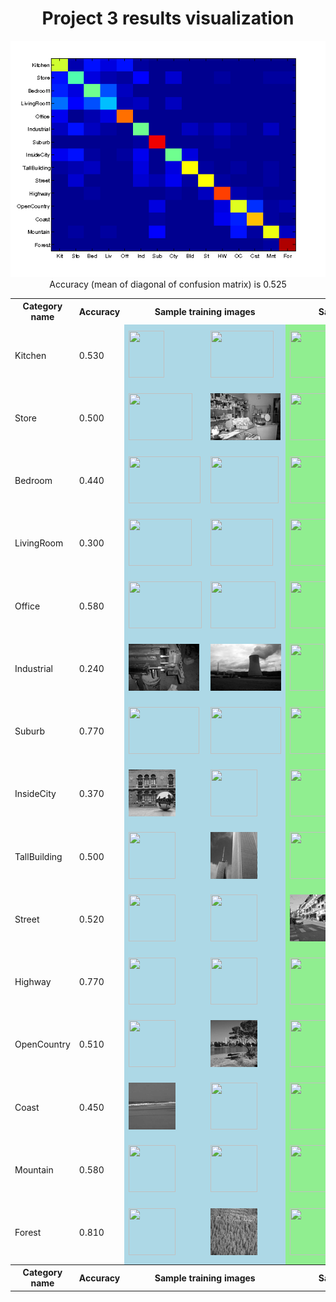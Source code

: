 <center>
<h1>Project 3 results visualization</h1>
<img src="confusion_matrix.png">

<br>
Accuracy (mean of diagonal of confusion matrix) is 0.525
<p>

<table border=0 cellpadding=4 cellspacing=1>
<tr>
<th>Category name</th>
<th>Accuracy</th>
<th colspan=2>Sample training images</th>
<th colspan=2>Sample true positives</th>
<th colspan=2>False positives with true label</th>
<th colspan=2>False negatives with wrong predicted label</th>
</tr>
<tr>
<td>Kitchen</td>
<td>0.530</td>
<td bgcolor=LightBlue><img src="thumbnails/Kitchen_image_0179.jpg" width=57 height=75></td>
<td bgcolor=LightBlue><img src="thumbnails/Kitchen_image_0169.jpg" width=101 height=75></td>
<td bgcolor=LightGreen><img src="thumbnails/Kitchen_image_0116.jpg" width=100 height=75></td>
<td bgcolor=LightGreen><img src="thumbnails/Kitchen_image_0010.jpg" width=100 height=75></td>
<td bgcolor=LightCoral><img src="thumbnails/InsideCity_image_0111.jpg" width=75 height=75><br><small>InsideCity</small></td>
<td bgcolor=LightCoral><img src="thumbnails/InsideCity_image_0125.jpg" width=75 height=75><br><small>InsideCity</small></td>
<td bgcolor=#FFBB55><img src="thumbnails/Kitchen_image_0154.jpg" width=100 height=75><br><small>Store</small></td>
<td bgcolor=#FFBB55><img src="thumbnails/Kitchen_image_0118.jpg" width=57 height=75><br><small>Bedroom</small></td>
</tr>
<tr>
<td>Store</td>
<td>0.500</td>
<td bgcolor=LightBlue><img src="thumbnails/Store_image_0130.jpg" width=102 height=75></td>
<td bgcolor=LightBlue><img src="thumbnails/Store_image_0131.jpg" width=112 height=75></td>
<td bgcolor=LightGreen><img src="thumbnails/Store_image_0010.jpg" width=104 height=75></td>
<td bgcolor=LightGreen><img src="thumbnails/Store_image_0140.jpg" width=98 height=75></td>
<td bgcolor=LightCoral><img src="thumbnails/LivingRoom_image_0065.jpg" width=75 height=75><br><small>LivingRoom</small></td>
<td bgcolor=LightCoral><img src="thumbnails/LivingRoom_image_0129.jpg" width=55 height=75><br><small>LivingRoom</small></td>
<td bgcolor=#FFBB55><img src="thumbnails/Store_image_0117.jpg" width=71 height=75><br><small>Bedroom</small></td>
<td bgcolor=#FFBB55><img src="thumbnails/Store_image_0027.jpg" width=100 height=75><br><small>LivingRoom</small></td>
</tr>
<tr>
<td>Bedroom</td>
<td>0.440</td>
<td bgcolor=LightBlue><img src="thumbnails/Bedroom_image_0127.jpg" width=115 height=75></td>
<td bgcolor=LightBlue><img src="thumbnails/Bedroom_image_0070.jpg" width=109 height=75></td>
<td bgcolor=LightGreen><img src="thumbnails/Bedroom_image_0161.jpg" width=100 height=75></td>
<td bgcolor=LightGreen><img src="thumbnails/Bedroom_image_0175.jpg" width=100 height=75></td>
<td bgcolor=LightCoral><img src="thumbnails/Office_image_0117.jpg" width=98 height=75><br><small>Office</small></td>
<td bgcolor=LightCoral><img src="thumbnails/TallBuilding_image_0107.jpg" width=75 height=75><br><small>TallBuilding</small></td>
<td bgcolor=#FFBB55><img src="thumbnails/Bedroom_image_0069.jpg" width=100 height=75><br><small>Industrial</small></td>
<td bgcolor=#FFBB55><img src="thumbnails/Bedroom_image_0131.jpg" width=114 height=75><br><small>Store</small></td>
</tr>
<tr>
<td>LivingRoom</td>
<td>0.300</td>
<td bgcolor=LightBlue><img src="thumbnails/LivingRoom_image_0012.jpg" width=101 height=75></td>
<td bgcolor=LightBlue><img src="thumbnails/LivingRoom_image_0188.jpg" width=100 height=75></td>
<td bgcolor=LightGreen><img src="thumbnails/LivingRoom_image_0037.jpg" width=113 height=75></td>
<td bgcolor=LightGreen><img src="thumbnails/LivingRoom_image_0114.jpg" width=98 height=75></td>
<td bgcolor=LightCoral><img src="thumbnails/Store_image_0109.jpg" width=101 height=75><br><small>Store</small></td>
<td bgcolor=LightCoral><img src="thumbnails/Bedroom_image_0068.jpg" width=74 height=75><br><small>Bedroom</small></td>
<td bgcolor=#FFBB55><img src="thumbnails/LivingRoom_image_0078.jpg" width=113 height=75><br><small>Kitchen</small></td>
<td bgcolor=#FFBB55><img src="thumbnails/LivingRoom_image_0106.jpg" width=101 height=75><br><small>Kitchen</small></td>
</tr>
<tr>
<td>Office</td>
<td>0.580</td>
<td bgcolor=LightBlue><img src="thumbnails/Office_image_0198.jpg" width=117 height=75></td>
<td bgcolor=LightBlue><img src="thumbnails/Office_image_0097.jpg" width=104 height=75></td>
<td bgcolor=LightGreen><img src="thumbnails/Office_image_0083.jpg" width=108 height=75></td>
<td bgcolor=LightGreen><img src="thumbnails/Office_image_0142.jpg" width=98 height=75></td>
<td bgcolor=LightCoral><img src="thumbnails/InsideCity_image_0067.jpg" width=75 height=75><br><small>InsideCity</small></td>
<td bgcolor=LightCoral><img src="thumbnails/Coast_image_0114.jpg" width=75 height=75><br><small>Coast</small></td>
<td bgcolor=#FFBB55><img src="thumbnails/Office_image_0084.jpg" width=107 height=75><br><small>LivingRoom</small></td>
<td bgcolor=#FFBB55><img src="thumbnails/Office_image_0119.jpg" width=108 height=75><br><small>Kitchen</small></td>
</tr>
<tr>
<td>Industrial</td>
<td>0.240</td>
<td bgcolor=LightBlue><img src="thumbnails/Industrial_image_0235.jpg" width=113 height=75></td>
<td bgcolor=LightBlue><img src="thumbnails/Industrial_image_0004.jpg" width=117 height=75></td>
<td bgcolor=LightGreen><img src="thumbnails/Industrial_image_0015.jpg" width=55 height=75></td>
<td bgcolor=LightGreen><img src="thumbnails/Industrial_image_0046.jpg" width=57 height=75></td>
<td bgcolor=LightCoral><img src="thumbnails/Store_image_0060.jpg" width=57 height=75><br><small>Store</small></td>
<td bgcolor=LightCoral><img src="thumbnails/OpenCountry_image_0107.jpg" width=75 height=75><br><small>OpenCountry</small></td>
<td bgcolor=#FFBB55><img src="thumbnails/Industrial_image_0115.jpg" width=94 height=75><br><small>TallBuilding</small></td>
<td bgcolor=#FFBB55><img src="thumbnails/Industrial_image_0084.jpg" width=112 height=75><br><small>Kitchen</small></td>
</tr>
<tr>
<td>Suburb</td>
<td>0.770</td>
<td bgcolor=LightBlue><img src="thumbnails/Suburb_image_0110.jpg" width=113 height=75></td>
<td bgcolor=LightBlue><img src="thumbnails/Suburb_image_0133.jpg" width=113 height=75></td>
<td bgcolor=LightGreen><img src="thumbnails/Suburb_image_0084.jpg" width=113 height=75></td>
<td bgcolor=LightGreen><img src="thumbnails/Suburb_image_0094.jpg" width=113 height=75></td>
<td bgcolor=LightCoral><img src="thumbnails/Highway_image_0142.jpg" width=75 height=75><br><small>Highway</small></td>
<td bgcolor=LightCoral><img src="thumbnails/Coast_image_0081.jpg" width=75 height=75><br><small>Coast</small></td>
<td bgcolor=#FFBB55><img src="thumbnails/Suburb_image_0147.jpg" width=113 height=75><br><small>Store</small></td>
<td bgcolor=#FFBB55><img src="thumbnails/Suburb_image_0004.jpg" width=113 height=75><br><small>Bedroom</small></td>
</tr>
<tr>
<td>InsideCity</td>
<td>0.370</td>
<td bgcolor=LightBlue><img src="thumbnails/InsideCity_image_0018.jpg" width=75 height=75></td>
<td bgcolor=LightBlue><img src="thumbnails/InsideCity_image_0143.jpg" width=75 height=75></td>
<td bgcolor=LightGreen><img src="thumbnails/InsideCity_image_0085.jpg" width=75 height=75></td>
<td bgcolor=LightGreen><img src="thumbnails/InsideCity_image_0079.jpg" width=75 height=75></td>
<td bgcolor=LightCoral><img src="thumbnails/Industrial_image_0123.jpg" width=120 height=75><br><small>Industrial</small></td>
<td bgcolor=LightCoral><img src="thumbnails/LivingRoom_image_0068.jpg" width=100 height=75><br><small>LivingRoom</small></td>
<td bgcolor=#FFBB55><img src="thumbnails/InsideCity_image_0137.jpg" width=75 height=75><br><small>Industrial</small></td>
<td bgcolor=#FFBB55><img src="thumbnails/InsideCity_image_0119.jpg" width=75 height=75><br><small>Kitchen</small></td>
</tr>
<tr>
<td>TallBuilding</td>
<td>0.500</td>
<td bgcolor=LightBlue><img src="thumbnails/TallBuilding_image_0214.jpg" width=75 height=75></td>
<td bgcolor=LightBlue><img src="thumbnails/TallBuilding_image_0144.jpg" width=75 height=75></td>
<td bgcolor=LightGreen><img src="thumbnails/TallBuilding_image_0022.jpg" width=75 height=75></td>
<td bgcolor=LightGreen><img src="thumbnails/TallBuilding_image_0061.jpg" width=75 height=75></td>
<td bgcolor=LightCoral><img src="thumbnails/Industrial_image_0081.jpg" width=105 height=75><br><small>Industrial</small></td>
<td bgcolor=LightCoral><img src="thumbnails/Industrial_image_0115.jpg" width=94 height=75><br><small>Industrial</small></td>
<td bgcolor=#FFBB55><img src="thumbnails/TallBuilding_image_0111.jpg" width=75 height=75><br><small>Industrial</small></td>
<td bgcolor=#FFBB55><img src="thumbnails/TallBuilding_image_0080.jpg" width=75 height=75><br><small>Industrial</small></td>
</tr>
<tr>
<td>Street</td>
<td>0.520</td>
<td bgcolor=LightBlue><img src="thumbnails/Street_image_0237.jpg" width=75 height=75></td>
<td bgcolor=LightBlue><img src="thumbnails/Street_image_0107.jpg" width=75 height=75></td>
<td bgcolor=LightGreen><img src="thumbnails/Street_image_0136.jpg" width=75 height=75></td>
<td bgcolor=LightGreen><img src="thumbnails/Street_image_0147.jpg" width=75 height=75></td>
<td bgcolor=LightCoral><img src="thumbnails/Industrial_image_0072.jpg" width=122 height=75><br><small>Industrial</small></td>
<td bgcolor=LightCoral><img src="thumbnails/TallBuilding_image_0131.jpg" width=75 height=75><br><small>TallBuilding</small></td>
<td bgcolor=#FFBB55><img src="thumbnails/Street_image_0018.jpg" width=75 height=75><br><small>InsideCity</small></td>
<td bgcolor=#FFBB55><img src="thumbnails/Street_image_0140.jpg" width=75 height=75><br><small>InsideCity</small></td>
</tr>
<tr>
<td>Highway</td>
<td>0.770</td>
<td bgcolor=LightBlue><img src="thumbnails/Highway_image_0217.jpg" width=75 height=75></td>
<td bgcolor=LightBlue><img src="thumbnails/Highway_image_0160.jpg" width=75 height=75></td>
<td bgcolor=LightGreen><img src="thumbnails/Highway_image_0011.jpg" width=75 height=75></td>
<td bgcolor=LightGreen><img src="thumbnails/Highway_image_0124.jpg" width=75 height=75></td>
<td bgcolor=LightCoral><img src="thumbnails/Store_image_0078.jpg" width=107 height=75><br><small>Store</small></td>
<td bgcolor=LightCoral><img src="thumbnails/Coast_image_0099.jpg" width=75 height=75><br><small>Coast</small></td>
<td bgcolor=#FFBB55><img src="thumbnails/Highway_image_0125.jpg" width=75 height=75><br><small>OpenCountry</small></td>
<td bgcolor=#FFBB55><img src="thumbnails/Highway_image_0137.jpg" width=75 height=75><br><small>Suburb</small></td>
</tr>
<tr>
<td>OpenCountry</td>
<td>0.510</td>
<td bgcolor=LightBlue><img src="thumbnails/OpenCountry_image_0328.jpg" width=75 height=75></td>
<td bgcolor=LightBlue><img src="thumbnails/OpenCountry_image_0342.jpg" width=75 height=75></td>
<td bgcolor=LightGreen><img src="thumbnails/OpenCountry_image_0033.jpg" width=75 height=75></td>
<td bgcolor=LightGreen><img src="thumbnails/OpenCountry_image_0110.jpg" width=75 height=75></td>
<td bgcolor=LightCoral><img src="thumbnails/Coast_image_0077.jpg" width=75 height=75><br><small>Coast</small></td>
<td bgcolor=LightCoral><img src="thumbnails/Highway_image_0002.jpg" width=75 height=75><br><small>Highway</small></td>
<td bgcolor=#FFBB55><img src="thumbnails/OpenCountry_image_0097.jpg" width=75 height=75><br><small>Coast</small></td>
<td bgcolor=#FFBB55><img src="thumbnails/OpenCountry_image_0040.jpg" width=75 height=75><br><small>TallBuilding</small></td>
</tr>
<tr>
<td>Coast</td>
<td>0.450</td>
<td bgcolor=LightBlue><img src="thumbnails/Coast_image_0091.jpg" width=75 height=75></td>
<td bgcolor=LightBlue><img src="thumbnails/Coast_image_0212.jpg" width=75 height=75></td>
<td bgcolor=LightGreen><img src="thumbnails/Coast_image_0045.jpg" width=75 height=75></td>
<td bgcolor=LightGreen><img src="thumbnails/Coast_image_0072.jpg" width=75 height=75></td>
<td bgcolor=LightCoral><img src="thumbnails/Mountain_image_0062.jpg" width=75 height=75><br><small>Mountain</small></td>
<td bgcolor=LightCoral><img src="thumbnails/Bedroom_image_0176.jpg" width=57 height=75><br><small>Bedroom</small></td>
<td bgcolor=#FFBB55><img src="thumbnails/Coast_image_0067.jpg" width=75 height=75><br><small>Highway</small></td>
<td bgcolor=#FFBB55><img src="thumbnails/Coast_image_0092.jpg" width=75 height=75><br><small>Highway</small></td>
</tr>
<tr>
<td>Mountain</td>
<td>0.580</td>
<td bgcolor=LightBlue><img src="thumbnails/Mountain_image_0135.jpg" width=75 height=75></td>
<td bgcolor=LightBlue><img src="thumbnails/Mountain_image_0151.jpg" width=75 height=75></td>
<td bgcolor=LightGreen><img src="thumbnails/Mountain_image_0060.jpg" width=75 height=75></td>
<td bgcolor=LightGreen><img src="thumbnails/Mountain_image_0121.jpg" width=75 height=75></td>
<td bgcolor=LightCoral><img src="thumbnails/OpenCountry_image_0038.jpg" width=75 height=75><br><small>OpenCountry</small></td>
<td bgcolor=LightCoral><img src="thumbnails/Forest_image_0017.jpg" width=75 height=75><br><small>Forest</small></td>
<td bgcolor=#FFBB55><img src="thumbnails/Mountain_image_0107.jpg" width=75 height=75><br><small>TallBuilding</small></td>
<td bgcolor=#FFBB55><img src="thumbnails/Mountain_image_0062.jpg" width=75 height=75><br><small>Coast</small></td>
</tr>
<tr>
<td>Forest</td>
<td>0.810</td>
<td bgcolor=LightBlue><img src="thumbnails/Forest_image_0152.jpg" width=75 height=75></td>
<td bgcolor=LightBlue><img src="thumbnails/Forest_image_0108.jpg" width=75 height=75></td>
<td bgcolor=LightGreen><img src="thumbnails/Forest_image_0014.jpg" width=75 height=75></td>
<td bgcolor=LightGreen><img src="thumbnails/Forest_image_0057.jpg" width=75 height=75></td>
<td bgcolor=LightCoral><img src="thumbnails/Mountain_image_0010.jpg" width=75 height=75><br><small>Mountain</small></td>
<td bgcolor=LightCoral><img src="thumbnails/OpenCountry_image_0063.jpg" width=75 height=75><br><small>OpenCountry</small></td>
<td bgcolor=#FFBB55><img src="thumbnails/Forest_image_0012.jpg" width=75 height=75><br><small>Mountain</small></td>
<td bgcolor=#FFBB55><img src="thumbnails/Forest_image_0082.jpg" width=75 height=75><br><small>OpenCountry</small></td>
</tr>
<tr>
<th>Category name</th>
<th>Accuracy</th>
<th colspan=2>Sample training images</th>
<th colspan=2>Sample true positives</th>
<th colspan=2>False positives with true label</th>
<th colspan=2>False negatives with wrong predicted label</th>
</tr>
</table>
</center>


